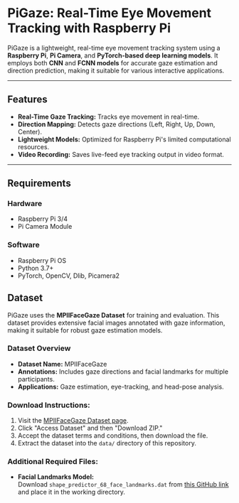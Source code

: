 # PiGaze: Real-Time Eye Movement Tracking with Raspberry Pi

PiGaze is a lightweight, real-time eye movement tracking system using a **Raspberry Pi**, **Pi Camera**, and **PyTorch-based deep learning models**. It employs both **CNN** and **FCNN models** for accurate gaze estimation and direction prediction, making it suitable for various interactive applications.

---

## Features

- **Real-Time Gaze Tracking:** Tracks eye movement in real-time.
- **Direction Mapping:** Detects gaze directions (Left, Right, Up, Down, Center).
- **Lightweight Models:** Optimized for Raspberry Pi's limited computational resources.
- **Video Recording:** Saves live-feed eye tracking output in video format.

---

## Requirements

### Hardware
- Raspberry Pi 3/4
- Pi Camera Module

### Software
- Raspberry Pi OS
- Python 3.7+
- PyTorch, OpenCV, Dlib, Picamera2


## Dataset

PiGaze uses the **MPIIFaceGaze Dataset** for training and evaluation. This dataset provides extensive facial images annotated with gaze information, making it suitable for robust gaze estimation models.

### Dataset Overview
- **Dataset Name:** MPIIFaceGaze
- **Annotations:** Includes gaze directions and facial landmarks for multiple participants.
- **Applications:** Gaze estimation, eye-tracking, and head-pose analysis.

### Download Instructions:
1. Visit the [MPIIFaceGaze Dataset page](https://doi.org/10.18419/darus-3240).
2. Click "Access Dataset" and then "Download ZIP."
3. Accept the dataset terms and conditions, then download the file.
4. Extract the dataset into the `data/` directory of this repository.

### Additional Required Files:
- **Facial Landmarks Model:**  
  Download `shape_predictor_68_face_landmarks.dat` from [this GitHub link](https://github.com/italojs/facial-landmarks-recognition/blob/master/shape_predictor_68_face_landmarks.dat) and place it in the working directory.
